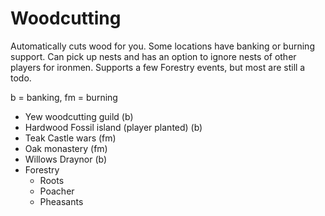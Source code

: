 # Woodcutting

Automatically cuts wood for you. Some locations have banking or burning support. Can pick up nests and has
an option to ignore nests of other players for ironmen. Supports a few Forestry events, but most are still a todo.

b = banking, fm = burning

* Yew woodcutting guild (b)
* Hardwood Fossil island (player planted) (b)
* Teak Castle wars (fm)
* Oak monastery (fm)
* Willows Draynor (b)
* Forestry
  * Roots
  * Poacher
  * Pheasants